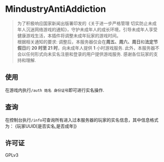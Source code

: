 # MindustryAntiAddiction

> 为了积极响应国家新闻出版署印发的《关于进一步严格管理 切实防止未成年人沉迷网络游戏的通知》，守护未成年人的成长环境，引导未成年人享受健康游戏生活，本插件将调整未成年玩家的游戏时间。  
根据相关通知的要求:
调整后，本服务器仅会在**周五、周六、周日**和**法定节假日**的 **20 时至 21 时**，向未成年人提供 **1** 小时游戏服务.
此外，本服务器不会以任何形式向未实名注册和登录的用户提供游戏服务.
感谢各位玩家的支持和理解.

## 使用
在游戏内执行`/auth 姓名 身份证号`即可进行实名操作.
## 查询
在控制台执行`/info`可查询所有进入过本服务器的玩家的实名信息，其中信息格式为：
{玩家UUID[是否实名,是否成年]}
## 许可证
GPLv3
